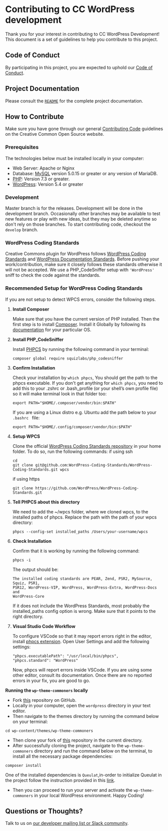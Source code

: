 # Contributing to CC WordPress development

Thank you for your interest in contributing to CC WordPress Development! This document is
a set of guidelines to help you contribute to this project.


## Code of Conduct

By participating in this project, you are expected to uphold our [Code of
Conduct][code_of_conduct].

[code_of_conduct]:https://opensource.creativecommons.org/community/code-of-conduct/


## Project Documentation

Please consult the [`README`](README.md) for the complete project documentation.


## How to Contribute

Make sure you have gone through our general [Contributing Code][contributing]
guidelines on the Creative Common Open Source website.

[contributing]:https://opensource.creativecommons.org/contributing-code/

### Prerequisites

The technologies below must be installed locally in your computer:
* Web Server: Apache or Nginx
* Database: [MySQL][mysql] version 5.0.15 or greater or any version of MariaDB.
* [PHP][php]:  Version 7.3 or greater.
* [WordPress][wordpress]: Version 5.4 or greater

[php]: https://www.php.net/manual/en/install.php
[mysql]: https://dev.mysql.com/doc/mysql-installation-excerpt/5.7/en/
[wordpress]: https://wordpress.org/support/article/how-to-install-wordpress/

### Development

Master branch is for the releases. Development will be done in the development
branch.  Occasionally other branches may be available to test new features or
play with new ideas, but they may be deleted anytime so don't rely on those
branches. To start contributing code, checkout the `develop` branch.

### WordPress Coding Standards

Creative Commons plugin for WordPress follows [WordPress Coding
Standards][standards] and [WordPress Documentation Standards][inline].  Before
pushing your work/contribution, make sure it closely follows these standards
otherwise it will not be accepted. We use a PHP_CodeSniffer setup with
`'WordPress'` sniff to check the code against the standards.

[standards]: https://make.wordpress.org/core/handbook/best-practices/coding-standards/
[inline]: https://make.wordpress.org/core/handbook/best-practices/inline-documentation-standards/


### Recommended Setup for WordPress Coding Standards

If you are not setup to detect WPCS errors, consider the following steps.

1. **Install Composer**

   Make sure that you have the current version of PHP installed. Then the first
   step is to install [Composer](https://getcomposer.org/). Install it Globally
   by following its [documentation](https://getcomposer.org/doc/00-intro.md)
   for your particular OS.

2. **Install PHP_CodeSniffer**

   Install [PHPCS](https://github.com/squizlabs/PHP_CodeSniffer) by running the
   following command in your terminal:
   ```shell
   composer global require squizlabs/php_codesniffer
   ```

3. **Confirm Installation**

   Check your installation by `which phpcs`, You should get the path to the
   phpcs executable. If you don't get anything for `which phpcs`, you need to
   add this to your .zshrc or .bash_profile (or your shell’s own profile file)
   so it will make terminal look in that folder too:
   ```shell
   export PATH="$HOME/.composer/vendor/bin:$PATH"
   ```

   If you are using a Linux distro e.g. Ubuntu add the path below to your `.bashrc ` file:
   ```shell
   export PATH="$HOME/.config/composer/vendor/bin:$PATH"
   ```

4. **Setup WPCS**

   Clone the official [WordPress Coding Standards repository][wpcs-repo] in
   your home folder. To do so, run the following commands:
   if using ssh
   ```shell
   cd
   git clone git@github.com:WordPress-Coding-Standards/WordPress-Coding-Standards.git wpcs
   ```
   if using https
   ```shell
   git clone https://github.com/WordPress/WordPress-Coding-Standards.git
   ```

5. **Tell PHPCS about this directory**

   We need to add the ~/wpcs folder, where we cloned wpcs, to the installed
   paths of phpcs. Replace the path with the path of your wpcs directory:
   ```shell
   phpcs --config-set installed_paths /Users/your-username/wpcs
   ```

6. **Check Installation**

   Confirm that it is working by running the following command:
   ```shell
   phpcs -i
   ```
   The output should be:
   ```
   The installed coding standards are PEAR, Zend, PSR2, MySource, Squiz, PSR1,
   PSR12, WordPress-VIP, WordPress, WordPress-Extra, WordPress-Docs and
   WordPress-Core
   ```
   If it does not include the WordPress Standards, most probably the
   installed_paths config option is wrong. Make sure that it points to the
   right directory.

7. **Visual Studio Code Workflow**

   To configure VSCode so that it may report errors right in the editor,
   install [phpcs extension][phpcs]. Open User Settings and add the following
   settings:

   ```shell
   "phpcs.executablePath": "/usr/local/bin/phpcs",
   "phpcs.standard": "WordPress"
   ```

   Now, phpcs will report errors inside VSCode. If you are using some other
   editor, consult its documentation. Once there are no reported errors in your
   fix, you are good to go.

[wpcs-repo]: https://github.com/WordPress-Coding-Standards/WordPress-Coding-Standards
[phpcs]: https://marketplace.visualstudio.com/items?itemName=ikappas.phpcs 

**Running the ``wp-theme-commoners`` locally**

* Fork [this][wp-theme-commoners] repository on GitHub.
* Locally in your computer, open the `wordpress` directory in your text editor.
* Then navigate to the themes directory by running the command below on your terminal:
```shell
cd wp-content/themes/wp-theme-commoners
```
* Then clone your fork of [this][wp-theme-commoners] repository in the current directory.
* After successfully cloning the project, navigate to the `wp-theme-commoners` directory and run the command below on the terminal, to install all the necessary package dependencies:
```shell
composer install
```
One of the installed dependencies is `Queulat`,in-order to initialize Queulat in the project follow the instruction provided in this [link][quelat]. 
* Then you can proceed to run your server and activate the `wp-theme-commoners` in your local WordPress environment.
Happy Coding!

[quelat]: https://github.com/felipelavinz/queulat#loading-queulat-as-mu-plugin
[wp-theme-commoners]: https://github.com/creativecommons/wp-theme-commoners


## Questions or Thoughts?

Talk to us on [our developer mailing list or Slack community][community].

[community]:https://creativecommons.github.io/community/

